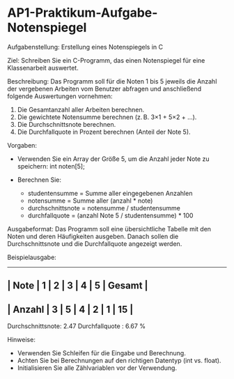 # AP1-Praktikum-Aufgabe-Notenspiegel
Aufgabenstellung: Erstellung eines Notenspiegels in C

Ziel:
Schreiben Sie ein C-Programm, das einen Notenspiegel für eine Klassenarbeit auswertet.

Beschreibung:
Das Programm soll für die Noten 1 bis 5 jeweils die Anzahl der vergebenen Arbeiten vom Benutzer abfragen und anschließend folgende Auswertungen vornehmen:

1. Die Gesamtanzahl aller Arbeiten berechnen.
2. Die gewichtete Notensumme berechnen (z. B. 3×1 + 5×2 + ...).
3. Die Durchschnittsnote berechnen.
4. Die Durchfallquote in Prozent berechnen (Anteil der Note 5).

Vorgaben:
- Verwenden Sie ein Array der Größe 5, um die Anzahl jeder Note zu speichern:
  int noten[5];

- Berechnen Sie:
  - studentensumme = Summe aller eingegebenen Anzahlen
  - notensumme = Summe aller (anzahl * note)
  - durchschnittsnote = notensumme / studentensumme
  - durchfallquote = (anzahl Note 5 / studentensumme) * 100

Ausgabeformat:
Das Programm soll eine übersichtliche Tabelle mit den Noten und deren Häufigkeiten ausgeben. Danach sollen die Durchschnittsnote und die Durchfallquote angezeigt werden.

Beispielausgabe:

------------------------------------------------------------------------
| Note   |   1     |   2     |   3     |   4     |   5    |   Gesamt   |
------------------------------------------------------------------------
| Anzahl |    3    |    5    |    4    |    2    |    1    |    15      |
------------------------------------------------------------------------

Durchschnittsnote: 2.47
Durchfallquote   : 6.67 %

Hinweise:
- Verwenden Sie Schleifen für die Eingabe und Berechnung.
- Achten Sie bei Berechnungen auf den richtigen Datentyp (int vs. float).
- Initialisieren Sie alle Zählvariablen vor der Verwendung.

